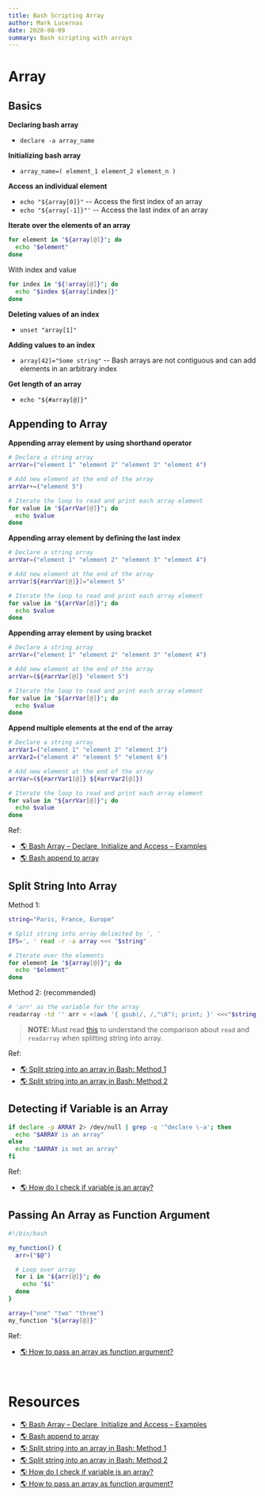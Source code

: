 ```yaml
---
title: Bash Scripting Array
author: Mark Lucernas
date: 2020-08-09
summary: Bash scripting with arrays
---
```



# Array

## Basics

**Declaring bash array**

- `declare -a array_name`


**Initializing bash array**

- `array_name=( element_1 element_2 element_n ) `


**Access an individual element**

- `echo "${array[0]}"` -- Access the first index of an array
- `echo "${array[-1]}"'` -- Access the last index of an array


**Iterate over the elements of an array**

```bash
for element in "${array[@]}"; do
  echo "$element"
done
```

With index and value

```bash
for index in "${!array[@]}"; do
  echo "$index ${array[index]}"
done
```

**Deleting values of an index**

- `unset "array[1]"`


**Adding values to an index**

- `array[42]="Some string"` -- Bash arrays are not contiguous and can add
    elements in an arbitrary index


**Get length of an array**

- `echo "${#array[@]}"`


## Appending to Array

**Appending array element by using shorthand operator**

```bash
# Declare a string array
arrVar=("element 1" "element 2" "element 3" "element 4")

# Add new element at the end of the array
arrVar+=("element 5")

# Iterate the loop to read and print each array element
for value in "${arrVar[@]}"; do
  echo $value
done
```

**Appending array element by defining the last index**

```bash
# Declare a string array
arrVar=("element 1" "element 2" "element 3" "element 4")

# Add new element at the end of the array
arrVar[${#arrVar[@]}]="element 5"

# Iterate the loop to read and print each array element
for value in "${arrVar[@]}"; do
  echo $value
done
```

**Appending array element by using bracket**

```bash
# Declare a string array
arrVar=("element 1" "element 2" "element 3" "element 4")

# Add new element at the end of the array
arrVar=(${#arrVar[@]} "element 5")

# Iterate the loop to read and print each array element
for value in "${arrVar[@]}"; do
  echo $value
done
```

**Append multiple elements at the end of the array**

```bash
# Declare a string array
arrVar1=("element 1" "element 2" "element 3")
arrVar2=("element 4" "element 5" "element 6")

# Add new element at the end of the array
arrVar=(${#arrVar1[@]} ${#arrVar2[@]})

# Iterate the loop to read and print each array element
for value in "${arrVar[@]}"; do
  echo $value
done
```

Ref:

- [🌎 Bash Array – Declare, Initialize and Access – Examples](https://www.tutorialkart.com/bash-shell-scripting/bash-array/)
- [🌎 Bash append to array](https://linuxhint.com/bash_append_array/)


## Split String Into Array

Method 1:

```bash
string="Paris, France, Europe"

# Split string into array delimited by ', '
IFS=', ' read -r -a array <<< "$string"

# Iterate over the elements
for element in "${array[@]}"; do
  echo "$element"
done
```

Method 2: (recommended)

```bash
# 'arr' as the variable for the array
readarray -td '' arr < <(awk '{ gsub(/, /,"\0"); print; }' <<<"$string, "); unset 'arr[-1]'; declare -p arr;
```

> **NOTE:** Must read [this](https://stackoverflow.com/a/45201229/11850077) to
understand the comparison about `read` and `readarray` when splitting string
into array.

Ref:

- [🌎 Split string into an array in Bash: Method 1](https://stackoverflow.com/a/10586169/11850077)
- [🌎 Split string into an array in Bash: Method 2](https://stackoverflow.com/a/45201229/11850077)


## Detecting if Variable is an Array


```bash
if declare -p ARRAY 2> /dev/null | grep -q '^declare \-a'; then
  echo "$ARRAY is an array"
else
  echo "$ARRAY is not an array"
fi
```

Ref:

- [🌎 How do I check if variable is an array?](https://stackoverflow.com/a/14525326/11850077)


## Passing An Array as Function Argument

```bash
#!/bin/bash

my_function() {
  arr=("$@")

  # Loop over array
  for i in "${arr[@]}"; do
    echo "$i"
  done
}

array=("one" "two" "three")
my_function "${array[@]}"
```

Ref:

- [🌎 How to pass an array as function argument?](https://askubuntu.com/a/674347)


<br>

# Resources

- [🌎 Bash Array – Declare, Initialize and Access – Examples](https://www.tutorialkart.com/bash-shell-scripting/bash-array/)
- [🌎 Bash append to array](https://linuxhint.com/bash_append_array/)
- [🌎 Split string into an array in Bash: Method 1](https://stackoverflow.com/a/10586169/11850077)
- [🌎 Split string into an array in Bash: Method 2](https://stackoverflow.com/a/45201229/11850077)
- [🌎 How do I check if variable is an array?](https://stackoverflow.com/a/14525326/11850077)
- [🌎 How to pass an array as function argument?](https://askubuntu.com/a/674347)

